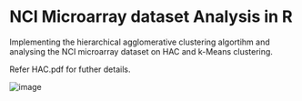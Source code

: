 #  NCI Microarray dataset Analysis in R
Implementing the hierarchical agglomerative clustering algortihm and analysing the NCI microarray dataset on HAC and k-Means clustering.

Refer HAC.pdf for futher details.

![image](https://user-images.githubusercontent.com/43922347/131494245-98dd2062-4128-411d-8b5e-9041a5b9828d.png)
